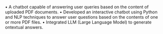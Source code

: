 • A chatbot capable of answering user queries based on the content of uploaded PDF documents.
• Developed an interactive chatbot using Python and NLP techniques to answer user questions based on the contents of one or more
PDF files.
• Integrated LLM (Large Language Model) to generate ontextual answers.
